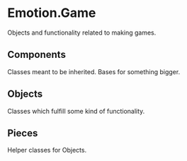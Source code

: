 # Emotion.Game

Objects and functionality related to making games.

## Components

Classes meant to be inherited. Bases for something bigger.

## Objects

Classes which fulfill some kind of functionality.

## Pieces

Helper classes for Objects.